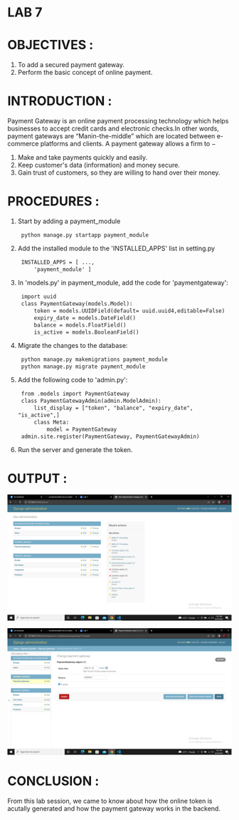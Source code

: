 # LAB 7

# OBJECTIVES :
1) To add a secured payment gateway.
2) Perform the basic concept of online payment.


# INTRODUCTION :
Payment Gateway is an online payment processing technology which helps businesses to accept credit cards and electronic checks.In other words, payment gateways are “Manin-the-middle” which are located between e-commerce platforms and clients. A payment gateway allows a firm to −

  1) Make and take payments quickly and easily.
  2) Keep customer's data (information) and money secure.
  3) Gain trust of customers, so they are willing to hand over their money.


# PROCEDURES :
1) Start by adding a payment_module

        python manage.py startapp payment_module

2) Add the installed module to the 'INSTALLED_APPS' list in setting.py

        INSTALLED_APPS = [ ...,
            'payment_module' ]

3) In 'models.py' in payment_module, add the code for 'paymentgateway':

        import uuid
        class PaymentGateway(models.Model):
            token = models.UUIDField(default= uuid.uuid4,editable=False)
            expiry_date = models.DateField()
            balance = models.FloatField()
            is_active = models.BooleanField()

4) Migrate the changes to the database:

        python manage.py makemigrations payment_module
        python manage.py migrate payment_module

5) Add the following code to 'admin.py':

        from .models import PaymentGateway
        class PaymentGatewayAdmin(admin.ModelAdmin):
            list_display = ["token", "balance", "expiry_date", "is_active",]
            class Meta:
                model = PaymentGateway
        admin.site.register(PaymentGateway, PaymentGatewayAdmin)

6) Run the server and generate the token.


# OUTPUT :
![image of payment_module](https://github.com/rinabade/E-Commerce-Project/blob/master/lab_manual/lab7/Screenshot%20(24).png)

![image of token generation](https://github.com/rinabade/E-Commerce-Project/blob/master/lab_manual/lab7/Screenshot%20(25).png)


# CONCLUSION :
From this lab session, we came to know about how the online token is acutally generated and how the payment gateway works in the backend.
